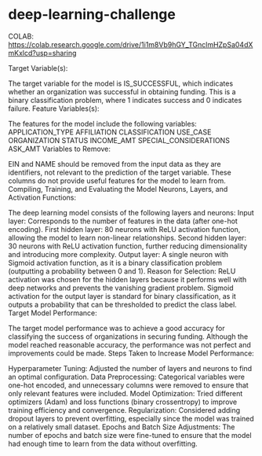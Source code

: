 # deep-learning-challenge
COLAB: https://colab.research.google.com/drive/1i1m8Vb9hGY_TGnclmHZpSa04dXmKxlcd?usp=sharing

Target Variable(s):

The target variable for the model is IS_SUCCESSFUL, which indicates whether an organization was successful in obtaining funding. This is a binary classification problem, where 1 indicates success and 0 indicates failure.
Feature Variables(s):

The features for the model include the following variables:
APPLICATION_TYPE
AFFILIATION
CLASSIFICATION
USE_CASE
ORGANIZATION
STATUS
INCOME_AMT
SPECIAL_CONSIDERATIONS
ASK_AMT
Variables to Remove:

EIN and NAME should be removed from the input data as they are identifiers, not relevant to the prediction of the target variable. These columns do not provide useful features for the model to learn from.
Compiling, Training, and Evaluating the Model
Neurons, Layers, and Activation Functions:

The deep learning model consists of the following layers and neurons:
Input layer: Corresponds to the number of features in the data (after one-hot encoding).
First hidden layer: 80 neurons with ReLU activation function, allowing the model to learn non-linear relationships.
Second hidden layer: 30 neurons with ReLU activation function, further reducing dimensionality and introducing more complexity.
Output layer: A single neuron with Sigmoid activation function, as it is a binary classification problem (outputting a probability between 0 and 1).
Reason for Selection:
ReLU activation was chosen for the hidden layers because it performs well with deep networks and prevents the vanishing gradient problem.
Sigmoid activation for the output layer is standard for binary classification, as it outputs a probability that can be thresholded to predict the class label.
Target Model Performance:

The target model performance was to achieve a good accuracy for classifying the success of organizations in securing funding. Although the model reached reasonable accuracy, the performance was not perfect and improvements could be made.
Steps Taken to Increase Model Performance:

Hyperparameter Tuning: Adjusted the number of layers and neurons to find an optimal configuration.
Data Preprocessing: Categorical variables were one-hot encoded, and unnecessary columns were removed to ensure that only relevant features were included.
Model Optimization: Tried different optimizers (Adam) and loss functions (binary crossentropy) to improve training efficiency and convergence.
Regularization: Considered adding dropout layers to prevent overfitting, especially since the model was trained on a relatively small dataset.
Epochs and Batch Size Adjustments: The number of epochs and batch size were fine-tuned to ensure that the model had enough time to learn from the data without overfitting.
